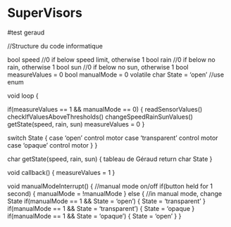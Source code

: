 # SuperVisors
#test geraud

//Structure du code informatique


bool speed  //0 if below speed limit, otherwise 1
bool rain  //0 if below no rain, otherwise 1
bool sun  //0 if below no sun, otherwise 1
bool measureValues = 0
bool manualMode = 0
volatile char State = ‘open’  //use enum

void loop {

if(measureValues == 1 && manualMode == 0) {
	readSensorValues()
	checkIfValuesAboveThresholds()
	changeSpeedRainSunValues()
	getState(speed, rain, sun)
measureValues = 0
}

switch State {
case ‘open’
		control motor
case ‘transparent’
		control motor
case ‘opaque’
		control motor
}
}



char getState(speed, rain, sun) {
	tableau de Géraud
	return char State
}

void callback() {
	measureValues = 1
}


void manualModeInterrupt() {
	//manual mode on/off
	if(button held for 1 second) {
		manualMode = !manualMode
	}
	else {
//in manual mode, change State
		if(manualMode == 1 && State = ‘open’) {
			State = ‘transparent’
		}
if(manualMode == 1 && State = ‘transparent’) {
			State = ‘opaque
		}
		if(manualMode == 1 && State = ‘opaque’) {
			State = ‘open’
		}
	}

